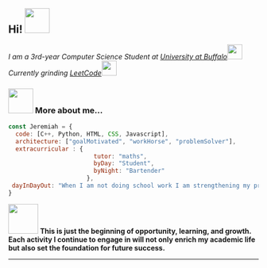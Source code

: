 <h2> Hi! <img src="https://www.reef2reef.com/attachments/e9eho5l-gif.886342/" width="50"></h2>

<p><em>I am a 3rd-year Computer Science Student at <a href="https://engineering.buffalo.edu/">University at Buffalo</a><img src="https://www.buffalo.edu/content/www/brand/resources-tools/downloads/_jcr_content/par/image_1.img.209.auto.png/1632232420604.png" width="30"></br>Currently grinding <a href="https://leetcode.com/u/exhausdead/">LeetCode</a><img src="https://assets.leetcode.com/static_assets/public/images/LeetCode_logo_rvs.png" width="30"> 
</em></p>

<!-- [![Twitter: ThaiiBraga](https://img.shields.io/twitter/follow/ThaiiBraga?style=social)](https://twitter.com/ThaiiBraga)
[![Linkedin: thaianebraga](https://img.shields.io/badge/-thaianebraga-blue?style=flat-square&logo=Linkedin&logoColor=white&link=https://www.linkedin.com/in/thaianebraga/)](https://www.linkedin.com/in/thaianebraga/)
[![GitHub Thaiane](https://img.shields.io/github/followers/thaiane?label=follow&style=social)](https://github.com/Thaiane) -->


### <img src="https://bestanimations.com/Signs&Shapes/sphere-shape-spinning-animated-gif-4.gif" width="50"> More about me...  

```javascript
const Jeremiah = {
  code: [C++, Python, HTML, CSS, Javascript],
  architecture: ["goalMotivated", "workHorse", "problemSolver"],
  extracurricular : {
                        tutor: "maths",
                        byDay: "Student",
                        byNight: "Bartender"
                      },
 dayInDayOut: "When I am not doing school work I am strengthening my programming and math skills"
}
```

<img src="" width="60"> <b>This is just the beginning of opportunity, learning, and growth. Each activity I continue to engage in will not only enrich my academic life but also set the foundation for future success. </b>

---
